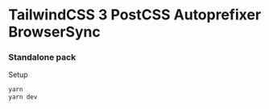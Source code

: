 # TailwindCSS 3 PostCSS Autoprefixer BrowserSync

### Standalone pack

Setup
```bash
yarn
yarn dev
```
